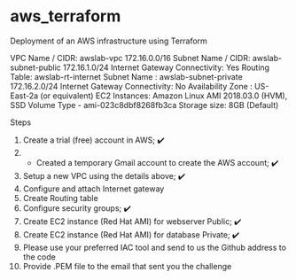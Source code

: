 # aws_terraform
Deployment of an AWS infrastructure using Terraform

VPC Name / CIDR: awslab-vpc 172.16.0.0/16
Subnet Name / CIDR: awslab-subnet-public 172.16.1.0/24
Internet Gateway Connectivity: Yes
Routing Table: awslab-rt-internet
Subnet Name : awslab-subnet-private 172.16.2.0/24
Internet Gateway Connectivity: No
Availability Zone : US- East-2a (or equivalent)
EC2 Instances: Amazon Linux AMI 2018.03.0 (HVM), SSD Volume Type - ami-023c8dbf8268fb3ca
Storage size: 8GB (Default)

Steps

1. Create a trial (free) account in AWS; ✔️
1. - Created a temporary Gmail account to create the AWS account; ✔️
2. Setup a new VPC using the details above; ✔️
3. Configure and attach Internet gateway
4. Create Routing table
5. Configure security groups; ✔️
6. Create EC2 instance (Red Hat AMI) for webserver Public; ✔️
7. Create EC2 instance (Red Hat AMI) for database Private; ✔️
8. Please use your preferred IAC tool and send to us the Github address to the code
9. Provide .PEM file to the email that sent you the challenge